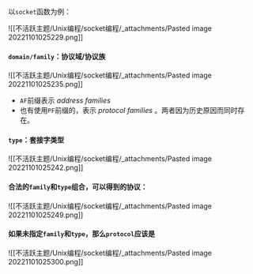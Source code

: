以`socket`函数为例：

![[不活跃主题/Unix编程/socket编程/_attachments/Pasted image 20221101025229.png]]

#### `domain/family`：协议域/协议族

![[不活跃主题/Unix编程/socket编程/_attachments/Pasted image 20221101025235.png]]

-   `AF`前缀表示 _address families_
-   也有使用`PF`前缀的，表示 _protocol families_ 。两者因为历史原因而同时存在。

#### `type`：套接字类型

![[不活跃主题/Unix编程/socket编程/_attachments/Pasted image 20221101025242.png]]

#### 合法的`family`和`type`组合，可以得到的协议：

![[不活跃主题/Unix编程/socket编程/_attachments/Pasted image 20221101025249.png]]

#### 如果未指定`family`和`type`，那么`protocol`应该是

![[不活跃主题/Unix编程/socket编程/_attachments/Pasted image 20221101025300.png]]

